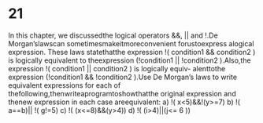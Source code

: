 21
==
In this chapter, we discussedthe logical operators &&, || and !.De
Morgan’slawscan sometimesmakeitmoreconvenient forustoexpress alogical expression. These
laws statethatthe expression !( condition1 && condition2 ) is logically equivalent to theexpression
(!condition1 || !condition2 ).Also,the expression !( condition1 || condition2 ) is logically equiv-
alenttothe expression (!condition1 && !condition2 ).Use De Morgan’s laws to write equivalent
expressions for each of thefollowing,thenwriteaprogramtoshowthatthe original expression and
thenew expression in each case areequivalent:
a) !( x<5)&&!(y>=7)
b) !( a==b)|| !( g!=5)
c) !( (x<=8)&&(y>4))
d) !( (i>4)||(j<= 6 ))
